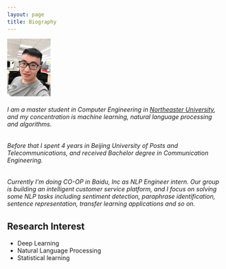 ```yaml
---
layout: page
title: Biography
---
```


<img src="/assets/pf.jpg" width="20%" height="20%"/>

###### I am a master student in Computer Engineering in [Northeaster University](https://www.northeastern.edu/), and my concentration is machine learning, natural language processing and algorithms.

###### Before that I spent 4 years in Beijing University of Posts and Telecommunications, and received Bachelor degree in Communication Engineering.

###### Currently I'm doing CO-OP in Baidu, Inc as NLP Engineer intern. Our group is building an intelligent customer service platform, and I focus on solving some NLP tasks including sentiment detection, paraphrase identification, sentence representation, transfer learning applications and so on.

## Research Interest 
* Deep Learning
* Natural Language Processing
* Statistical learning
